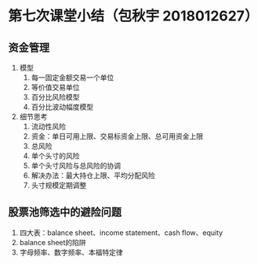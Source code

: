 # 第七次课堂小结（包秋宇 2018012627）
## 资金管理
1. 模型
   1. 每一固定金额交易一个单位
   2. 等价值交易单位
   3. 百分比风险模型
   4. 百分比波动幅度模型
2. 细节思考
   1. 流动性风险
   2. 资金：单日可用上限、交易标资金上限、总可用资金上限
   3. 总风险
   4. 单个头寸的风险
   5. 单个头寸风险与总风险的协调
   6. 解决办法：最大持仓上限、平均分配风险
   7. 头寸规模定期调整
## 股票池筛选中的避险问题
1. 四大表：balance sheet、income statement、cash flow、equity
2. balance sheet的陷阱
3. 字母频率、数字频率、本福特定律

